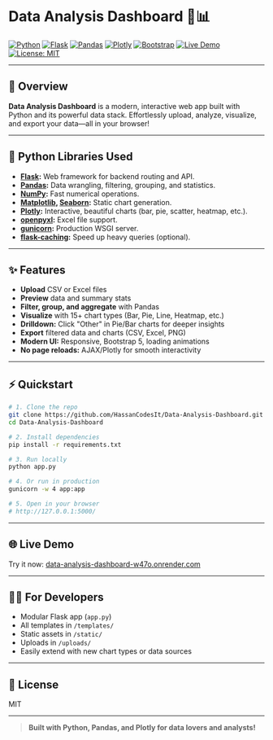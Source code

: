 # Data Analysis Dashboard 🐍📊

[![Python](https://img.shields.io/badge/Python-3.8%2B-blue?logo=python)](https://www.python.org/)
[![Flask](https://img.shields.io/badge/Flask-2.x-lightgrey?logo=flask)](https://flask.palletsprojects.com/)
[![Pandas](https://img.shields.io/badge/Pandas-2.x-yellow?logo=pandas)](https://pandas.pydata.org/)
[![Plotly](https://img.shields.io/badge/Plotly-5.x-blueviolet?logo=plotly)](https://plotly.com/python/)
[![Bootstrap](https://img.shields.io/badge/Bootstrap-5.x-purple?logo=bootstrap)](https://getbootstrap.com/)
[![Live Demo](https://img.shields.io/badge/Live%20Demo-Render-green?logo=render)](https://data-analysis-dashboard-w47o.onrender.com/)
[![License: MIT](https://img.shields.io/badge/License-MIT-green.svg)](LICENSE)

---

## 🚀 Overview

**Data Analysis Dashboard** is a modern, interactive web app built with Python and its powerful data stack. Effortlessly upload, analyze, visualize, and export your data—all in your browser!

---

## 🧰 Python Libraries Used

- **[Flask](https://flask.palletsprojects.com/):** Web framework for backend routing and API.
- **[Pandas](https://pandas.pydata.org/):** Data wrangling, filtering, grouping, and statistics.
- **[NumPy](https://numpy.org/):** Fast numerical operations.
- **[Matplotlib](https://matplotlib.org/), [Seaborn](https://seaborn.pydata.org/):** Static chart generation.
- **[Plotly](https://plotly.com/python/):** Interactive, beautiful charts (bar, pie, scatter, heatmap, etc.).
- **[openpyxl](https://openpyxl.readthedocs.io/):** Excel file support.
- **[gunicorn](https://gunicorn.org/):** Production WSGI server.
- **[flask-caching](https://flask-caching.readthedocs.io/):** Speed up heavy queries (optional).

---

## ✨ Features

- **Upload** CSV or Excel files
- **Preview** data and summary stats
- **Filter, group, and aggregate** with Pandas
- **Visualize** with 15+ chart types (Bar, Pie, Line, Heatmap, etc.)
- **Drilldown:** Click "Other" in Pie/Bar charts for deeper insights
- **Export** filtered data and charts (CSV, Excel, PNG)
- **Modern UI:** Responsive, Bootstrap 5, loading animations
- **No page reloads:** AJAX/Plotly for smooth interactivity

---

## ⚡ Quickstart

```bash
# 1. Clone the repo
git clone https://github.com/HassanCodesIt/Data-Analysis-Dashboard.git
cd Data-Analysis-Dashboard

# 2. Install dependencies
pip install -r requirements.txt

# 3. Run locally
python app.py

# 4. Or run in production
gunicorn -w 4 app:app

# 5. Open in your browser
# http://127.0.0.1:5000/
```

---

## 🌐 Live Demo

Try it now: [data-analysis-dashboard-w47o.onrender.com](https://data-analysis-dashboard-w47o.onrender.com/)

---

## 🧑‍💻 For Developers

- Modular Flask app (`app.py`)
- All templates in `/templates/`
- Static assets in `/static/`
- Uploads in `/uploads/`
- Easily extend with new chart types or data sources

---

## 📄 License

MIT

---

> **Built with Python, Pandas, and Plotly for data lovers and analysts!** 
